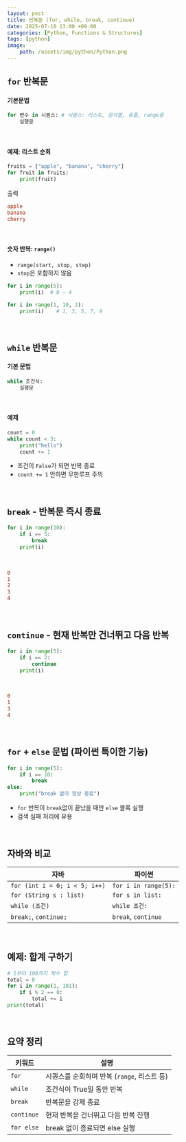 ```yaml
---
layout: post
title: 반복문 (for, while, break, continue)
date: 2025-07-10 13:00 +09:00
categories: [Python, Functions & Structures]
tags: [python]
image:
    path: /assets/img/python/Python.png
---
```


## `for` 반복문

#### 기본문법

```python
for 변수 in 시퀀스: # 시퀀스: 리스트, 문자열, 튜플, range등
    실행문
```

<br>

#### 예제: 리스트 순회

```python
fruits = ["apple", "banana", "cherry"]
for fruit in fruits:
    print(fruit)
```

출력

```ini
apple
banana
cherry
```

<br>

#### 숫자 반복: `range()`

- `range(start, stop, step)`
- `stop`은 포함하지 않음

```python
for i in range(5):
    print(i)  # 0 ~ 4
```

```python
for i in range(1, 10, 2):
    print(i)    # 1, 3, 5, 7, 9
```

<br>

## `while` 반복문

#### 기본 문법

```python
while 조건식:
    실행문
```

<br>

#### 예제

```python
count = 0
while count < 3:
    print("hello")
    count += 1
```

- 조건이 `False`가 되면 반복 종료
- `count += 1` 안하면 무한루프 주의

<br>

## `break` - 반복문 즉시 종료

```python
for i in range(10):
    if i == 5:
        break
    print(i)
```

<br>

```ini
0
1
2
3
4
```

<br>

## `continue` - 현재 반복만 건너뛰고 다음 반복

```python
for i in range(5):
    if i == 2:
        continue
    print(i)
```

<br>

```ini
0
1
3
4
```

<br>

## `for` + `else` 문법 (파이썬 특이한 기능)

```python
for i in range(5):
    if i == 10:
        break
else:
    print("break 없이 정상 종료")
```

- `for` 반복이 `break`없이 끝났을 때만 `else` 블록 실행
- 검색 실패 처리에 유용

<br>

## 자바와 비교

| 자바                            | 파이썬                  |
| ----------------------------- | -------------------- |
| `for (int i = 0; i < 5; i++)` | `for i in range(5):` |
| `for (String s : list)`       | `for s in list:`     |
| `while (조건)`                  | `while 조건:`          |
| `break;`, `continue;`         | `break`, `continue`  |

<br>

## 예제: 합계 구하기

```python
# 1부터 100까지 짝수 합
total = 0
for i in range(1, 101):
    if i % 2 == 0:
        total += i
print(total)
```

<br>

## 요약 정리 

| 키워드        | 설명                            |
| ---------- | ----------------------------- |
| `for`      | 시퀀스를 순회하며 반복 (`range`, 리스트 등) |
| `while`    | 조건식이 True일 동안 반복              |
| `break`    | 반복문을 강제 종료                    |
| `continue` | 현재 반복을 건너뛰고 다음 반복 진행          |
| `for else` | break 없이 종료되면 else 실행         |
